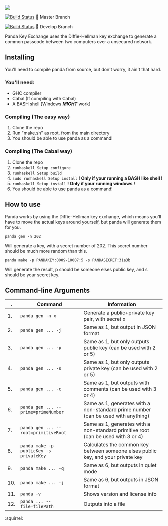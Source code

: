 <img src="http://digitalpanda.ca/panda/panda-header.png"/>

[![Build Status](https://travis-ci.org/toish/panda.svg?branch=master)](https://travis-ci.org/toish/panda) :crown: Master Branch

[![Build Status](https://travis-ci.org/toish/panda.svg?branch=develop)](https://travis-ci.org/toish/panda) :wrench: Develop Branch

Panda Key Exchange uses the Diffie-Hellman key exchange to generate a common passcode between two computers over a unsecured network.

## Installing
You'll need to compile panda from source, but don't worry, it ain't that hard.

### You'll need:
- GHC compiler
- Cabal (If compiling with Cabal)
- A BASH shell [Windows _**MIGHT**_ work]

### Compiling (The easy way)
1. Clone the repo
2. Run "make.sh" as root, from the main directory
3. You should be able to use panda as a command!

### Compiling (The Cabal way)
1. Clone the repo
2. `runhaskell Setup configure`
3. `runhaskell Setup build`
4. `sudo runhaskell Setup install` **! Only if your running a BASH like shell !**
4. `runhaskell Setup install` **! Only if your running windows !**
5. You should be able to use panda as a command!

## How to use
Panda works by using the Diffie-Hellman key exchange, which means you'll have to move the actual keys around yourself, but panda will generate them for you.

```shell
panda gen -n 202
```
Will generate a key, with a secret number of 202. This secret number should be much more random than this.

```shell
panda make -p PANDAKEY:8009-10007:5 -s PANDASECRET:31a3b
```
Will generate the result, p should be someone elses public key, and s should be your secret key.

## Command-line Arguments
 .  |                 Command                 |                                    Information
--- | --------------------------------------- | ---------------------------------------------------------------------------------
1.  | `panda gen -n x`                        | Generate a public+private key pair, with secret x
2.  | `panda gen ... -j`                      | Same as 1, but output in JSON format
3.  | `panda gen ... -p`                      | Same as 1, but only outputs public key (can be used with 2 or 5)
4.  | `panda gen ... -s`                      | Same as 1, but only outputs private key (can be used with 2 or 5)
5.  | `panda gen ... -c`                      | Same as 1, but outputs with comments (can be used with 3 or 4)
6.  | `panda gen ... --prime=primeNumber`     | Same as 1, generates with a non-standard prime number (can be used with anything)
7.  | `panda gen ... --root=primitiveRoot`    | Same as 1, generates with a non-standard primitive root (can be used with 3 or 4)
8.  | `panda make -p publicKey -s privateKey` | Calculates the common key between someone elses public key, and your private key
9.  | `panda make ... -q`                     | Same as 6, but outputs in quiet mode
10. | `panda make ... -j`                     | Same as 6, but outputs in JSON format
11. | `panda -v`                              | Shows version and license info
12. | `panda ... --file=filePath`             | Outputs into a file

:squirrel: